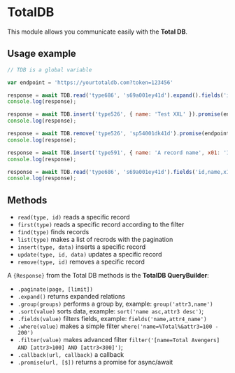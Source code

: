 # TotalDB

This module allows you communicate easily with the __Total DB__.

## Usage example

```js
// TDB is a global variable

var endpoint = 'https://yourtotaldb.com?token=123456'

response = await TDB.read('type686', 's69a001ey41d').expand().fields('id,name,x14_name').promise(endpoint);
console.log(response);

response = await TDB.insert('type526', { name: 'Test XXL' }).promise(endpoint);
console.log(response);

response = await TDB.remove('type526', 'sp54001dk41d').promise(endpoint);
console.log(response);

response = await TDB.insert('type591', { name: 'A record name', x01: '123456' }).promise(endpoint);
console.log(response);

response = await TDB.read('type686', 's69a001ey41d').fields('id,name,x14_name').promise(endpoint);
console.log(response);
```

## Methods

- `read(type, id)` reads a specific record
- `first(type)` reads a specific record according to the filter
- `find(type)` finds records
- `list(type)` makes a list of recrods with the pagination
- `insert(type, data)` inserts a specific record
- `update(type, id, data)` updates a specific record
- `remove(type, id)` removes a specific record

A `{Response}` from the Total DB methods is the __TotalDB QueryBuilder__:

- `.paginate(page, [limit])`
- `.expand()` returns expanded relations
- `.group(groups)` performs a group by, example: `group('attr3,name')`
- `.sort(value)` sorts data, example: `sort('name asc,attr3 desc')`;
- `.fields(value)` filters fields, example: `fields('name,attr4_name')`
- `.where(value)` makes a simple filter `where('name=%Total%&attr3=100 - 200')`
- `.filter(value)` makes advanced filter `filter('[name=Total Avengers] AND [attr3>100] AND [attr3<300]')`;
- `.callback(url, callback)` a callback
- `.promise(url, [$])` returns a promise for async/await